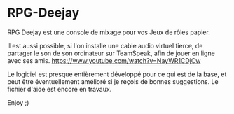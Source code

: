 # RPG-Deejay
RPG Deejay est une console de mixage pour vos Jeux de rôles papier.

Il est aussi possible, si l'on installe une cable audio virtuel tierce, de partager le son de son ordinateur sur TeamSpeak, afin de jouer en ligne avec ses amis.
https://www.youtube.com/watch?v=NayWR1CDjCw

Le logiciel est presque entièrement développé pour ce qui est de la base, et peut être éventuellement amélioré si je reçois de bonnes suggestions.
Le fichier d'aide est encore en travaux.

Enjoy ;)
